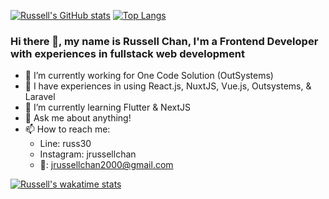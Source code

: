 [![Russell's GitHub stats](https://github-readme-stats.vercel.app/api?username=jrchan30&show_icons=true&theme=radical&count_private=true)](https://github.com/jrchan30/github-readme-stats) [![Top Langs](https://github-readme-stats.vercel.app/api/top-langs/?username=jrchan30&hide=css,scss&layout=compact)](https://github.com/anuraghazra/github-readme-stats)

### Hi there 👋, my name is Russell Chan, I'm a Frontend Developer with experiences in fullstack web development
- 🔭 I’m currently working for One Code Solution (OutSystems)
- :muscle: I have experiences in using React.js, NuxtJS, Vue.js, Outsystems, & Laravel
- 🌱 I’m currently learning Flutter & NextJS
- 💬 Ask me about anything!
- 📫 How to reach me:
    - Line: russ30
    - Instagram: jrussellchan
    - :email:: jrussellchan2000@gmail.com

[![Russell's wakatime stats](https://github-readme-stats.vercel.app/api/wakatime?username=jrchan30&v=2)](https://github.com/anuraghazra/github-readme-stats)

